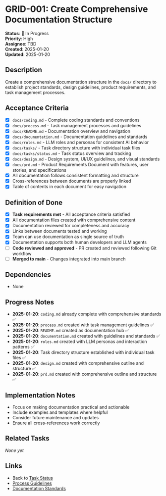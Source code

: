 # GRID-001: Create Comprehensive Documentation Structure

**Status**: 🔄 In Progress  
**Priority**: High  
**Assignee**: TBD  
**Created**: 2025-01-20  
**Updated**: 2025-01-20  

## Description
Create a comprehensive documentation structure in the `docs/` directory to establish project standards, design guidelines, product requirements, and task management processes.

## Acceptance Criteria
- [x] `docs/coding.md` - Complete coding standards and conventions
- [x] `docs/process.md` - Task management processes and guidelines
- [x] `docs/README.md` - Documentation overview and navigation
- [x] `docs/documentation.md` - Documentation guidelines and standards
- [x] `docs/roles.md` - LLM roles and personas for consistent AI behavior
- [x] `docs/tasks/` - Task directory structure with individual task files
- [x] `docs/tasks/status.md` - Task status overview and tracking
- [x] `docs/design.md` - Design system, UI/UX guidelines, and visual standards
- [x] `docs/prd.md` - Product Requirements Document with features, user stories, and specifications
- [x] All documentation follows consistent formatting and structure
- [x] Cross-references between documents are properly linked
- [x] Table of contents in each document for easy navigation

## Definition of Done
- [x] **Task requirements met** - All acceptance criteria satisfied
- [x] All documentation files created with comprehensive content
- [x] Documentation reviewed for completeness and accuracy
- [x] Links between documents tested and working
- [x] Team can use documentation as single source of truth
- [x] Documentation supports both human developers and LLM agents
- [ ] **Code reviewed and approved** - PR created and reviewed following Git workflow
- [ ] **Merged to main** - Changes integrated into main branch

## Dependencies
- None

## Progress Notes
- **2025-01-20**: `coding.md` already complete with comprehensive standards ✅
- **2025-01-20**: `process.md` created with task management guidelines ✅
- **2025-01-20**: `README.md` created as documentation hub ✅
- **2025-01-20**: `documentation.md` created with guidelines and standards ✅
- **2025-01-20**: `roles.md` created with LLM personas and interaction patterns ✅
- **2025-01-20**: Task directory structure established with individual task files ✅
- **2025-01-20**: `design.md` created with comprehensive outline and structure ✅
- **2025-01-20**: `prd.md` created with comprehensive outline and structure ✅

## Implementation Notes
- Focus on making documentation practical and actionable
- Include examples and templates where helpful
- Consider future maintenance and updates
- Ensure all cross-references work correctly

## Related Tasks
*None yet*

## Links
- Back to [Task Status](./status.md)
- [Process Guidelines](../process.md)
- [Documentation Standards](../documentation.md)